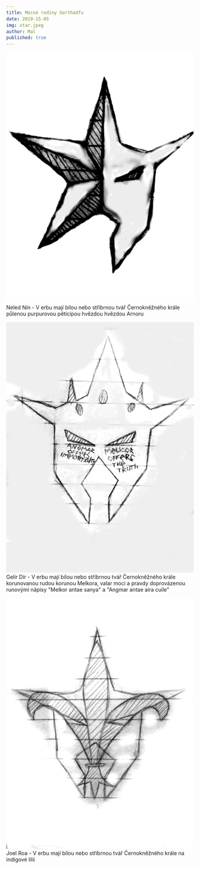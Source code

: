 ```yaml
---
title: Mocné rodiny Gorthadfu
date: 2019-15-05
img: star.jpeg
author: Mal
published: true
---
```

![](/img/star.jpeg)
Neled Nín - V erbu mají bílou nebo stříbrnou tvář Černokněžného krále půlenou purpurovou pěticípou hvězdou hvězdou Arnoru

![](/img/crown.jpeg)
Gelir Dír - V erbu mají bílou nebo stříbrnou tvář Černokněžného krále korunovanou rudou korunou Melkora, valar moci a pravdy doprovázenou runovými nápisy "Melkor antae sanya" a "Angmar antae aira cuile"

![](/img/lily.jpeg)
Joel Roa - V erbu mají bílou nebo stříbrnou tvář Černokněžného krále na indigové lilii